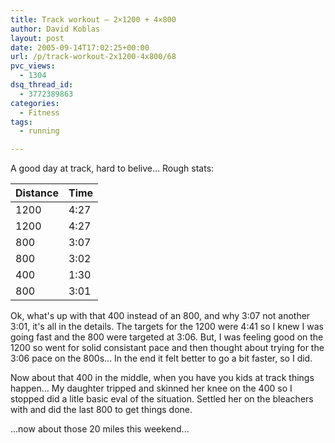 ```yaml
---
title: Track workout — 2×1200 + 4×800
author: David Koblas
layout: post
date: 2005-09-14T17:02:25+00:00
url: /p/track-workout-2x1200-4x800/68
pvc_views:
  - 1304
dsq_thread_id:
  - 3772389863
categories:
  - Fitness
tags:
  - running

---
```

A good day at track, hard to belive... Rough stats:

Distance | Time
---------|-----
    1200 | 4:27
    1200 | 4:27
     800 | 3:07
     800 | 3:02
     400 | 1:30
     800 | 3:01

Ok, what's up with that 400 instead of an 800, and why 3:07
not another 3:01, it's all in the details. The targets for the
1200 were 4:41 so I knew I was going fast and the 800 were targeted at
3:06. But, I was feeling good on the 1200 so went for solid consistant
pace and then thought about trying for the 3:06 pace on the 800s...
In the end it felt better to go a bit faster, so I did.

Now about that 400 in the middle, when you have you kids at track things
happen&#8230; My daughter tripped and skinned her knee on the 400 so
I stopped did a litle basic eval of the situation. Settled her on the
bleachers with and did the last 800 to get things done.

...now about those 20 miles this weekend...
